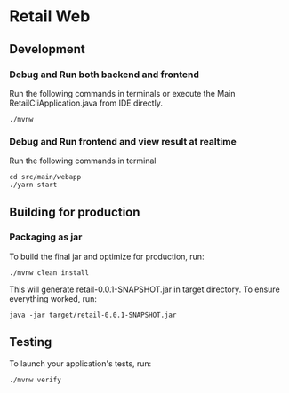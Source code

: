 # Retail Web

## Development

### Debug and Run both backend and frontend

Run the following commands in terminals or execute the Main RetailCliApplication.java from IDE directly.

```
./mvnw
```

### Debug and Run frontend and view result at realtime

Run the following commands in terminal

```
cd src/main/webapp
./yarn start
```

## Building for production

### Packaging as jar

To build the final jar and optimize for production, run:

```
./mvnw clean install
```

This will generate retail-0.0.1-SNAPSHOT.jar in target directory. To ensure everything worked, run:

```
java -jar target/retail-0.0.1-SNAPSHOT.jar
```

## Testing

To launch your application's tests, run:

```
./mvnw verify
```